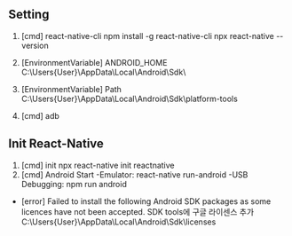 ## Setting
1. [cmd] react-native-cli
npm install -g react-native-cli
npx react-native --version

2. [EnvironmentVariable] ANDROID_HOME
C:\Users\{User}\AppData\Local\Android\Sdk\

3. [EnvironmentVariable] Path
C:\Users\{User}\AppData\Local\Android\Sdk\platform-tools

4. [cmd]
adb

## Init React-Native

1. [cmd] init
npx react-native init reactnative
2. [cmd] Android Start
-Emulator: react-native run-android
-USB Debugging: npm run android

* [error] Failed to install the following Android SDK packages as some licences have not been accepted.
SDK tools에 구글 라이센스 추가
C:\Users\{User}\AppData\Local\Android\Sdk\licenses
